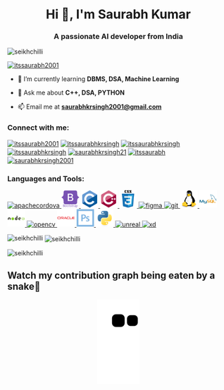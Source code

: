 <h1 align="center">Hi 👋, I'm Saurabh Kumar</h1>
<h3 align="center">A passionate AI developer from India</h3>

<p align="left"> <img src="https://komarev.com/ghpvc/?username=seikhchilli&label=Profile%20views&color=0e75b6&style=flat" alt="seikhchilli" /> </p>

<p align="left"> <a href="https://twitter.com/sadharan_coder" target="blank"><img src="https://img.shields.io/twitter/follow/itssaurabh2001?logo=twitter&style=for-the-badge" alt="itssaurabh2001" /></a> </p>

- 🌱 I’m currently learning **DBMS, DSA, Machine Learning**

- 💬 Ask me about **C++, DSA, PYTHON**

- 📫 Email me at **saurabhkrsingh2001@gmail.com**

<h3 align="left">Connect with me:</h3>
<p align="left">
<a href="https://twitter.com/sadharan_coder" target="blank"><img align="center" src="https://raw.githubusercontent.com/rahuldkjain/github-profile-readme-generator/master/src/images/icons/Social/twitter.svg" alt="itssaurabh2001" height="30" width="40" /></a>
<a href="https://linkedin.com/in/itssaurabhkrsingh" target="blank"><img align="center" src="https://raw.githubusercontent.com/rahuldkjain/github-profile-readme-generator/master/src/images/icons/Social/linked-in-alt.svg" alt="itssaurabhkrsingh" height="30" width="40" /></a>
<a href="https://fb.com/itssaurabhkrsingh" target="blank"><img align="center" src="https://raw.githubusercontent.com/rahuldkjain/github-profile-readme-generator/master/src/images/icons/Social/facebook.svg" alt="itssaurabhkrsingh" height="30" width="40" /></a>
<a href="https://instagram.com/sadharan_coder" target="blank"><img align="center" src="https://raw.githubusercontent.com/rahuldkjain/github-profile-readme-generator/master/src/images/icons/Social/instagram.svg" alt="itssaurabhkrsingh" height="30" width="40" /></a>
<a href="https://www.hackerrank.com/saurabhkrsingh21" target="blank"><img align="center" src="https://raw.githubusercontent.com/rahuldkjain/github-profile-readme-generator/master/src/images/icons/Social/hackerrank.svg" alt="saurabhkrsingh21" height="30" width="40" /></a>
<a href="https://codeforces.com/profile/itssaurabh" target="blank"><img align="center" src="https://cdn.jsdelivr.net/npm/simple-icons@3.0.1/icons/codeforces.svg" alt="itssaurabh" height="30" width="40" /></a>
<a href="https://auth.geeksforgeeks.org/user/saurabhkrsingh2001" target="blank"><img align="center" src="https://raw.githubusercontent.com/rahuldkjain/github-profile-readme-generator/master/src/images/icons/Social/geeks-for-geeks.svg" alt="saurabhkrsingh2001" height="30" width="40" /></a>
</p>

<h3 align="left">Languages and Tools:</h3>
<p align="left"> <a href="https://cordova.apache.org/" target="_blank"> <img src="https://www.vectorlogo.zone/logos/apache_cordova/apache_cordova-icon.svg" alt="apachecordova" width="40" height="40"/> </a> <a href="https://getbootstrap.com" target="_blank"> <img src="https://raw.githubusercontent.com/devicons/devicon/master/icons/bootstrap/bootstrap-plain-wordmark.svg" alt="bootstrap" width="40" height="40"/> </a> <a href="https://www.cprogramming.com/" target="_blank"> <img src="https://raw.githubusercontent.com/devicons/devicon/master/icons/c/c-original.svg" alt="c" width="40" height="40"/> </a> <a href="https://www.w3schools.com/cpp/" target="_blank"> <img src="https://raw.githubusercontent.com/devicons/devicon/master/icons/cplusplus/cplusplus-original.svg" alt="cplusplus" width="40" height="40"/> </a> <a href="https://www.w3schools.com/css/" target="_blank"> <img src="https://raw.githubusercontent.com/devicons/devicon/master/icons/css3/css3-original-wordmark.svg" alt="css3" width="40" height="40"/> </a> <a href="https://www.figma.com/" target="_blank"> <img src="https://www.vectorlogo.zone/logos/figma/figma-icon.svg" alt="figma" width="40" height="40"/> </a> <a href="https://git-scm.com/" target="_blank"> <img src="https://www.vectorlogo.zone/logos/git-scm/git-scm-icon.svg" alt="git" width="40" height="40"/> </a> <a href="https://www.linux.org/" target="_blank"> <img src="https://raw.githubusercontent.com/devicons/devicon/master/icons/linux/linux-original.svg" alt="linux" width="40" height="40"/> </a> <a href="https://www.mysql.com/" target="_blank"> <img src="https://raw.githubusercontent.com/devicons/devicon/master/icons/mysql/mysql-original-wordmark.svg" alt="mysql" width="40" height="40"/> </a> <a href="https://nodejs.org" target="_blank"> <img src="https://raw.githubusercontent.com/devicons/devicon/master/icons/nodejs/nodejs-original-wordmark.svg" alt="nodejs" width="40" height="40"/> </a> <a href="https://opencv.org/" target="_blank"> <img src="https://www.vectorlogo.zone/logos/opencv/opencv-icon.svg" alt="opencv" width="40" height="40"/> </a> <a href="https://www.oracle.com/" target="_blank"> <img src="https://raw.githubusercontent.com/devicons/devicon/master/icons/oracle/oracle-original.svg" alt="oracle" width="40" height="40"/> </a> <a href="https://www.photoshop.com/en" target="_blank"> <img src="https://raw.githubusercontent.com/devicons/devicon/master/icons/photoshop/photoshop-line.svg" alt="photoshop" width="40" height="40"/> </a> <a href="https://www.python.org" target="_blank"> <img src="https://raw.githubusercontent.com/devicons/devicon/master/icons/python/python-original.svg" alt="python" width="40" height="40"/> </a> <a href="https://unrealengine.com/" target="_blank"> <img src="https://raw.githubusercontent.com/kenangundogan/fontisto/036b7eca71aab1bef8e6a0518f7329f13ed62f6b/icons/svg/brand/unreal-engine.svg" alt="unreal" width="40" height="40"/> </a> <a href="https://www.adobe.com/products/xd.html" target="_blank"> <img src="https://cdn.worldvectorlogo.com/logos/adobe-xd.svg" alt="xd" width="40" height="40"/> </a> </p>

<p><img align="left" src="https://github-readme-stats.vercel.app/api/top-langs?username=seikhchilli&show_icons=true&locale=en&layout=compact" alt="seikhchilli" /></p>

<p>&nbsp;<img align="center" src="https://github-readme-stats.vercel.app/api?username=seikhchilli&show_icons=true&locale=en" alt="seikhchilli" /></p>

<p><img align="center" src="https://github-readme-streak-stats.herokuapp.com/?user=seikhchilli&" alt="seikhchilli" /></p>

## Watch my contribution graph being eaten by a snake🐍

<p align="center">
  <img src="https://github.com/seikhchilli/seikhchilli/raw/output/github-contribution-grid-snake.svg" alt="snake"></center>
</p>
